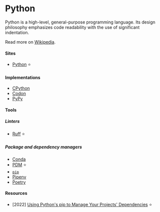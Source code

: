 # Python

Python is a high-level, general-purpose programming language. Its design philosophy emphasizes code readability with the use of significant indentation.

Read more on [Wikipedia](https://en.wikipedia.org/wiki/Python_(programming_language)).

#### Sites
- [Python](https://www.python.org) ⭐

#### Implementations
- [CPython](https://en.wikipedia.org/wiki/CPython)
- [Codon](https://github.com/exaloop/codon)
- [PyPy](https://en.wikipedia.org/wiki/PyPy)

#### Tools

##### Linters
- [Ruff](https://github.com/charliermarsh/ruff) ⭐

##### Package and dependency managers
- [Conda](https://conda.io)
- [PDM](https://pdm.fming.dev) ⭐
- [`pip`](https://pip.pypa.io)
- [Pipenv](https://pipenv.pypa.io)
- [Poetry](https://python-poetry.org)

#### Resources
- [2022] [Using Python's pip to Manage Your Projects' Dependencies](https://realpython.com/what-is-pip) ⭐
